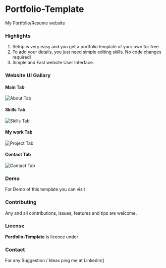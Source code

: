 # Portfolio-Template
My Portfolio/Resume website

### Highlights
1. Setup is very easy and you get a portfolio template of your own for free.
2. To add your details, you just need simple editing skills. No code changes required!
3. Simple and Fast website User Interface.

### Website UI Gallary
#### Main Tab
![About Tab]()

#### Skills Tab
![Skills Tab]()

#### My work Tab
![Project Tab]()

#### Contact Tab
![Contact Tab]()

### Demo
For Demo of this template you can visit 

### Contributing
Any and all contributions, issues, features and tips are welcome.

### License
**Portfolio-Template** is licence under []()

### Contact

For any Suggestion / Ideas ping me at LinkedIn()

